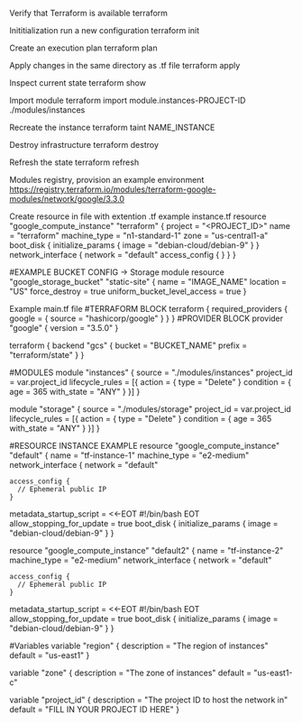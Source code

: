 Verify that Terraform is available 
terraform 

Inititialization run a new configuration 
terraform init

Create an execution plan
terraform plan 

Apply changes in the same directory as .tf file
terraform apply

Inspect current state
terraform show

Import module 
terraform import module.instances-PROJECT-ID ./modules/instances

Recreate the instance
terraform taint NAME_INSTANCE

Destroy infrastructure 
terraform destroy

Refresh the state
terraform refresh

Modules registry, provision an example environment
https://registry.terraform.io/modules/terraform-google-modules/network/google/3.3.0 

Create resource in file with extention .tf example instance.tf 
resource "google_compute_instance" "terraform" {
  project      = "<PROJECT_ID>"
  name         = "terraform"
  machine_type = "n1-standard-1"
  zone         = "us-central1-a"
  boot_disk {
    initialize_params {
      image = "debian-cloud/debian-9"
    }
  }
  network_interface {
    network = "default"
    access_config {
    }
  }
}

#EXAMPLE BUCKET CONFIG -> Storage module
resource "google_storage_bucket" "static-site" {
  name          = "IMAGE_NAME"
  location      = "US"
  force_destroy = true
  uniform_bucket_level_access = true
}


Example main.tf file 
#TERRAFORM BLOCK
terraform {
  required_providers {
    google = {
      source = "hashicorp/google"
    }
  }
}
#PROVIDER BLOCK
provider "google" {
  version = "3.5.0"
}

terraform {
  backend "gcs" {
    bucket  = "BUCKET_NAME"
    prefix  = "terraform/state"
  }
}


#MODULES
module "instances" {
  source = "./modules/instances"
  project_id = var.project_id
  lifecycle_rules = [{
    action = {
      type = "Delete"
    }
    condition = {
      age        = 365
      with_state = "ANY"
    }
  }]
}

module "storage" {
  source = "./modules/storage"
  project_id = var.project_id
  lifecycle_rules = [{
    action = {
      type = "Delete"
    }
    condition = {
      age        = 365
      with_state = "ANY"
    }
  }]
}

#RESOURCE INSTANCE EXAMPLE
resource "google_compute_instance" "default" {
  name         = "tf-instance-1"
  machine_type = "e2-medium"
  network_interface {
    network = "default"

    access_config {
      // Ephemeral public IP
    }
  metadata_startup_script = <<-EOT
        #!/bin/bash
    EOT
  allow_stopping_for_update = true
  boot_disk {
    initialize_params {
      image = "debian-cloud/debian-9"
    }
  }
  
  resource "google_compute_instance" "default2" {
  name         = "tf-instance-2"
  machine_type = "e2-medium"
  network_interface {
    network = "default"

    access_config {
      // Ephemeral public IP
    }
  metadata_startup_script = <<-EOT
        #!/bin/bash
    EOT
  allow_stopping_for_update = true
  boot_disk {
    initialize_params {
      image = "debian-cloud/debian-9"
    }
  }

#Variables 
variable "region" {
  description = "The region of instances"
  default     = "us-east1"
}

variable "zone" {
  description = "The zone of instances"
  default     = "us-east1-c"

variable "project_id" {
  description = "The project ID to host the network in"
  default     = "FILL IN YOUR PROJECT ID HERE"
}
